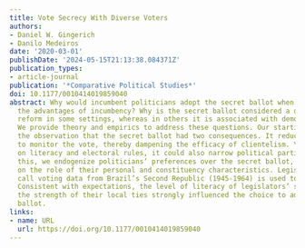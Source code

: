```yaml
---
title: Vote Secrecy With Diverse Voters
authors:
- Daniel W. Gingerich
- Danilo Medeiros
date: '2020-03-01'
publishDate: '2024-05-15T21:13:38.084371Z'
publication_types:
- article-journal
publication: '*Comparative Political Studies*'
doi: 10.1177/0010414019859040
abstract: Why would incumbent politicians adopt the secret ballot when doing so weakens
  the advantages of incumbency? Why is the secret ballot considered a democratizing
  reform in some settings, whereas in others it is associated with democratic backsliding?
  We provide theory and empirics to address these questions. Our starting point is
  the observation that the secret ballot had two consequences. It reduced the capacity
  to monitor the vote, thereby dampening the efficacy of clientelism. Yet, depending
  on literacy and electoral rules, it could also narrow political participation. Recognizing
  this, we endogenize politicians’ preferences over the secret ballot, concentrating
  on the role of their personal and constituency characteristics. Legislative roll
  call voting data from Brazil’s Second Republic (1945-1964) is used to test our framework.
  Consistent with expectations, the level of literacy of legislators’ supporters and
  the strength of their local ties strongly influenced the choice to adopt the secret
  ballot.
links:
- name: URL
  url: https://doi.org/10.1177/0010414019859040
---
```

